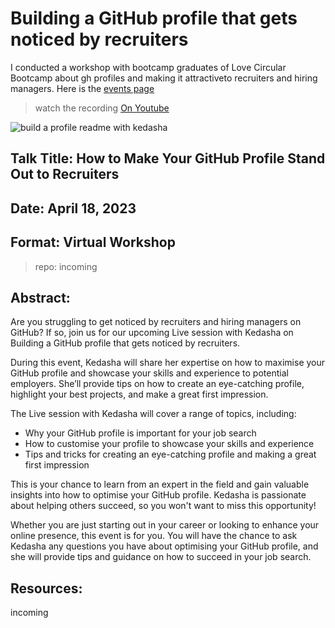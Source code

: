 # Building a GitHub profile that gets noticed by recruiters

I conducted a workshop with bootcamp graduates of Love Circular Bootcamp about gh profiles and making it attractiveto recruiters and hiring managers. Here is the [events page](https://lovecircular.com/events/building-a-github-profile-that-gets-noticed-by-recruiters)

> watch the recording [On Youtube](incoming)
>
![build a profile readme with kedasha](https://user-images.githubusercontent.com/47188731/232579955-b7db23c1-0503-4fc3-a1ab-5a533af27353.png)

## Talk Title: How to Make Your GitHub Profile Stand Out to Recruiters
## Date: April 18, 2023
## Format: Virtual Workshop
>repo: incoming

## Abstract:
Are you struggling to get noticed by recruiters and hiring managers on GitHub? If so, join us for our upcoming Live session with Kedasha on Building a GitHub profile that gets noticed by recruiters.

During this event, Kedasha will share her expertise on how to maximise your GitHub profile and showcase your skills and experience to potential employers. She’ll provide tips on how to create an eye-catching profile, highlight your best projects, and make a great first impression.

The Live session with Kedasha will cover a range of topics, including:
- Why your GitHub profile is important for your job search
- How to customise your profile to showcase your skills and experience
- Tips and tricks for creating an eye-catching profile and making a great first impression

This is your chance to learn from an expert in the field and gain valuable insights into how to optimise your GitHub profile. Kedasha is passionate about helping others succeed, so you won't want to miss this opportunity!

Whether you are just starting out in your career or looking to enhance your online presence, this event is for you. You will have the chance to ask Kedasha any questions you have about optimising your GitHub profile, and she will provide tips and guidance on how to succeed in your job search.
## Resources:
incoming 
